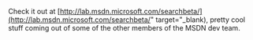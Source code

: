 Check it out at [http://lab.msdn.microsoft.com/searchbeta/](http://lab.msdn.microsoft.com/searchbeta/" target="_blank), pretty cool stuff coming out of some of the other members of the MSDN dev team.